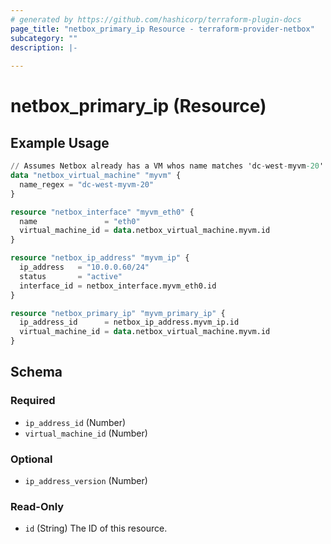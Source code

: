 ```yaml
---
# generated by https://github.com/hashicorp/terraform-plugin-docs
page_title: "netbox_primary_ip Resource - terraform-provider-netbox"
subcategory: ""
description: |-
  
---
```


# netbox_primary_ip (Resource)



## Example Usage

```terraform
// Assumes Netbox already has a VM whos name matches 'dc-west-myvm-20'
data "netbox_virtual_machine" "myvm" {
  name_regex = "dc-west-myvm-20"
}

resource "netbox_interface" "myvm_eth0" {
  name               = "eth0"
  virtual_machine_id = data.netbox_virtual_machine.myvm.id
}

resource "netbox_ip_address" "myvm_ip" {
  ip_address   = "10.0.0.60/24"
  status       = "active"
  interface_id = netbox_interface.myvm_eth0.id
}

resource "netbox_primary_ip" "myvm_primary_ip" {
  ip_address_id      = netbox_ip_address.myvm_ip.id
  virtual_machine_id = data.netbox_virtual_machine.myvm.id
}
```

<!-- schema generated by tfplugindocs -->
## Schema

### Required

- `ip_address_id` (Number)
- `virtual_machine_id` (Number)

### Optional

- `ip_address_version` (Number)

### Read-Only

- `id` (String) The ID of this resource.


